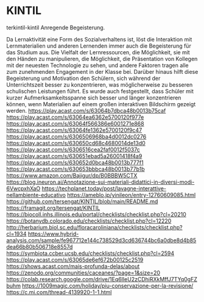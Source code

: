 # KINTIL
terkintil-kintil
Anregende Begeisterung.

Da Lernaktivität eine Form des Sozialverhaltens ist, löst die Interaktion mit Lernmaterialien und anderen Lernenden immer auch die Begeisterung für das Studium aus. Die Vielfalt der Lernressourcen, die Möglichkeit, sie mit den Händen zu manipulieren, die Möglichkeit, die Präsentation von Kollegen mit der neuesten Technologie zu sehen, und andere Faktoren tragen alle zum zunehmenden Engagement in der Klasse bei. Darüber hinaus hilft diese Begeisterung und Motivation den Schülern, sich während der Unterrichtszeit besser zu konzentrieren, was möglicherweise zu besseren schulischen Leistungen führt. Es wurde auch festgestellt, dass Schüler mit kurzer Aufmerksamkeitsspanne sich besser und länger konzentrieren können, wenn Materialien auf einem großen interaktiven Bildschirm gezeigt werden.
https://play.acast.com/s/63064b7dbca48b0013b75caf
https://play.acast.com/s/63064ea6362e5700120f977e
https://play.acast.com/s/63064f566386e6001271e868
https://play.acast.com/s/63064fe1362e5700120f9c47
https://play.acast.com/s/6306506968ba4d0012dc0276
https://play.acast.com/s/630650cd68c4680014de13d0
https://play.acast.com/s/6306516cea2faf0012f5037c
https://play.acast.com/s/630651ebad5a26001418f4a9
https://play.acast.com/s/630652d0bca48b0013b777f1
https://play.acast.com/s/630653bbbca48b0013b77b1b
https://www.amazon.com/Bajigur/dp/B0BBBW5CTX
https://blog.ineuron.ai/Annotazione-sui-materiali-didattici-in-diversi-modi-6VwcpxhXaO
https://techplanet.today/post/lavagne-interattive-nellambiente-educativo
https://ameblo.jp/yinileon/entry-12760609085.html
https://github.com/tersengat/KINTIL/blob/main/README.md
https://framagit.org/tersengat/KINTIL
https://biocoll.inhs.illinois.edu/portal/checklists/checklist.php?cl=20210
https://botanydb.colorado.edu/checklists/checklist.php?cl=12220
http://herbarium.biol.sc.edu/floracaroliniana/checklists/checklist.php?cl=1934
https://www.hybrid-analysis.com/sample/fe967712e144c738529d3cd636744bc6a0dbe8d4b85dea66b80b506718e8557d
https://symbiota.ccber.ucsb.edu/checklists/checklist.php?cl=2594
https://play.acast.com/s/63065de6ef672b00125c2519
https://shows.acast.com/mais-profunda-delas/about
https://zenodo.org/communities/caceanes/?page=1&size=20
https://colab.research.google.com/drive/1Eq6lIeU2zCDhiRXkMffJ7TYq0gFZbuhm
https://1009magic.com/holiday/piu-conservazione-per-la-revisione/
https://c.mi.com/thread-4139920-1-1.html
